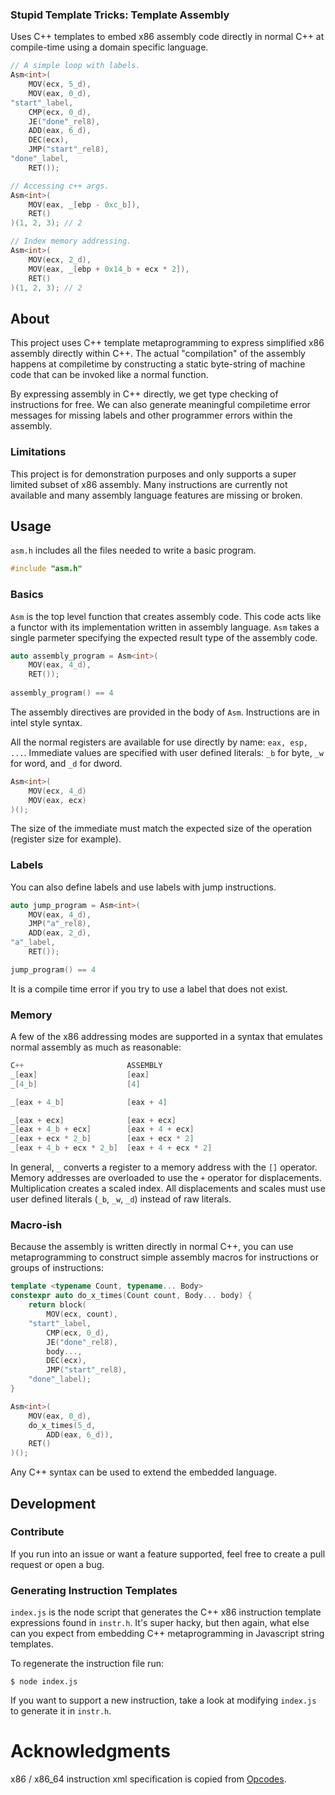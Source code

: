### Stupid Template Tricks: Template Assembly

Uses C++ templates to embed x86 assembly code directly in normal C++ at compile-time using a domain specific language.

```cpp
// A simple loop with labels.
Asm<int>(
    MOV(ecx, 5_d),
    MOV(eax, 0_d),
"start"_label,
    CMP(ecx, 0_d),
    JE("done"_rel8),
    ADD(eax, 6_d),
    DEC(ecx),
    JMP("start"_rel8),
"done"_label,
    RET());
```

```cpp
// Accessing c++ args.
Asm<int>(
    MOV(eax, _[ebp - 0xc_b]),
    RET()
)(1, 2, 3); // 2

// Index memory addressing.
Asm<int>(
    MOV(ecx, 2_d),
    MOV(eax, _[ebp + 0x14_b + ecx * 2]),
    RET()
)(1, 2, 3); // 2
```

## About
This project uses C++ template metaprogramming to express simplified x86 assembly directly within C++. The actual "compilation" of the assembly happens at compiletime by constructing a static byte-string of machine code that can be invoked like a normal function.

By expressing assembly in C++ directly, we get type checking of instructions for free. We can also generate meaningful compiletime error messages for missing labels and other programmer errors within the assembly.

### Limitations
This project is for demonstration purposes and only supports a super limited subset of x86 assembly. Many instructions are currently not available and many assembly language features are missing or broken.


## Usage
`asm.h` includes all the files needed to write a basic program.

```cpp
#include "asm.h"
```

### Basics
`Asm` is the top level function that creates assembly code. This code acts like a functor with its implementation written in assembly language. `Asm` takes a single parmeter specifying the expected result type of the assembly code. 

```cpp
auto assembly_program = Asm<int>(
    MOV(eax, 4_d),
    RET());
    
assembly_program() == 4
```

The assembly directives are provided in the body of `Asm`. Instructions are in intel style syntax.

All the normal registers are available for use directly by name: `eax, esp, ...`. Immediate values are specified with user defined literals: `_b` for byte, `_w` for word, and `_d` for dword.

```cpp
Asm<int>(
    MOV(ecx, 4_d)
    MOV(eax, ecx)
)();
```

The size of the immediate must match the expected size of the operation (register size for example).

### Labels
You can also define labels and use labels with jump instructions.

```cpp
auto jump_program = Asm<int>(
    MOV(eax, 4_d),
    JMP("a"_rel8),
    ADD(eax, 2_d),
"a"_label,
    RET()); 

jump_program() == 4
```

It is a compile time error if you try to use a label that does not exist.


### Memory
A few of the x86 addressing modes are supported in a syntax that emulates normal assembly as much as reasonable:

```cpp
C++                       ASSEMBLY
_[eax]                    [eax]
_[4_b]                    [4]

_[eax + 4_b]              [eax + 4]

_[eax + ecx]              [eax + ecx]
_[eax + 4_b + ecx]        [eax + 4 + ecx]
_[eax + ecx * 2_b]        [eax + ecx * 2]
_[eax + 4_b + ecx * 2_b]  [eax + 4 + ecx * 2]
```

In general, `_` converts a register to a memory address with the `[]` operator. Memory addresses are overloaded to use the `+` operator for displacements. Multiplication creates a scaled index. All displacements and scales must use user defined literals (`_b`, `_w`, `_d`) instead of raw literals. 

### Macro-ish
Because the assembly is written directly in normal C++, you can use metaprogramming to construct simple assembly macros for instructions or groups of instructions:

```cpp
template <typename Count, typename... Body>
constexpr auto do_x_times(Count count, Body... body) {
    return block(
        MOV(ecx, count),
    "start"_label,
        CMP(ecx, 0_d),
        JE("done"_rel8),
        body...,
        DEC(ecx),
        JMP("start"_rel8),
    "done"_label);
}
```

```cpp
Asm<int>(
    MOV(eax, 0_d),
    do_x_times(5_d,
        ADD(eax, 6_d)),
    RET()
)();
```

Any C++ syntax can be used to extend the embedded language.


## Development

### Contribute
If you run into an issue or want a feature supported, feel free to create a pull request or open a bug.


### Generating Instruction Templates
`index.js` is the node script that generates the C++ x86 instruction template expressions found in `instr.h`. It's super hacky, but then again, what else can you expect from embedding C++ metaprogramming in Javascript string templates.

To regenerate the instruction file run:

```
$ node index.js
```

If you want to support a new instruction, take a look at modifying `index.js` to generate it in `instr.h`.

# Acknowledgments
x86 / x86_64 instruction xml specification is copied from [Opcodes](https://github.com/Maratyszcza/Opcodes).